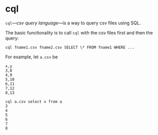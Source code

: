 # cql

`cql`—_csv query language_—is a way to query csv files using SQL.

The basic functionality is to call `cql` with the csv files first and
then the query:

```
cql fname1.csv fname2.csv SELECT \* FROM fname1 WHERE ...
```

For example, let `a.csv` be

```csv
x,y
3,8
4,9
5,10
6,11
7,12
8,13
```

```
cql a.csv select x from a
3
4
5
6
7
8
```
